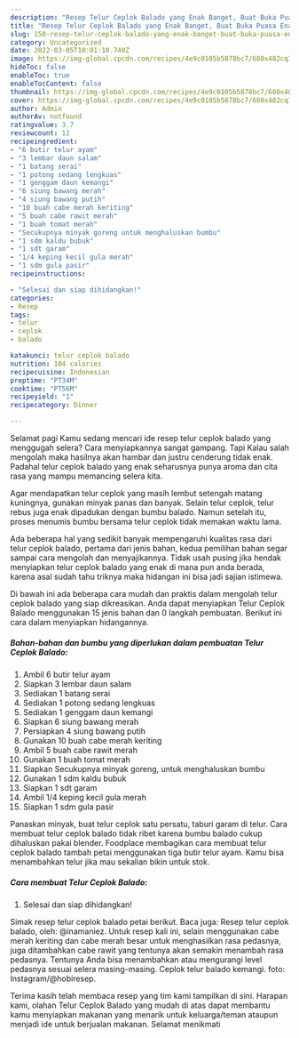 ```yaml
---
description: "Resep Telur Ceplok Balado yang Enak Banget, Buat Buka Puasa Enak"
title: "Resep Telur Ceplok Balado yang Enak Banget, Buat Buka Puasa Enak"
slug: 150-resep-telur-ceplok-balado-yang-enak-banget-buat-buka-puasa-enak
category: Uncategorized
date: 2022-03-05T10:01:10.740Z
image: https://img-global.cpcdn.com/recipes/4e9c0105b5878bc7/680x482cq70/telur-ceplok-balado-foto-resep-utama.jpg
hideToc: false
enableToc: true
enableTocContent: false
thumbnail: https://img-global.cpcdn.com/recipes/4e9c0105b5878bc7/680x482cq70/telur-ceplok-balado-foto-resep-utama.jpg
cover: https://img-global.cpcdn.com/recipes/4e9c0105b5878bc7/680x482cq70/telur-ceplok-balado-foto-resep-utama.jpg
author: Admin
authorAv: notfound
ratingvalue: 3.7
reviewcount: 12
recipeingredient:
- "6 butir telur ayam"
- "3 lembar daun salam"
- "1 batang serai"
- "1 potong sedang lengkuas"
- "1 genggam daun kemangi"
- "6 siung bawang merah"
- "4 siung bawang putih"
- "10 buah cabe merah keriting"
- "5 buah cabe rawit merah"
- "1 buah tomat merah"
- "Secukupnya minyak goreng untuk menghaluskan bumbu"
- "1 sdm kaldu bubuk"
- "1 sdt garam"
- "1/4 keping kecil gula merah"
- "1 sdm gula pasir"
recipeinstructions:

- "Selesai dan siap dihidangkan!"
categories:
- Resep
tags:
- telur
- ceplok
- balado

katakunci: telur ceplok balado 
nutrition: 104 calories
recipecuisine: Indonesian
preptime: "PT34M"
cooktime: "PT56M"
recipeyield: "1"
recipecategory: Dinner

---
```



Selamat pagi Kamu sedang mencari ide resep telur ceplok balado yang menggugah selera? Cara menyiapkannya sangat gampang. Tapi Kalau salah mengolah maka hasilnya akan hambar dan justru cenderung tidak enak. Padahal telur ceplok balado yang enak seharusnya punya aroma dan cita rasa yang mampu memancing selera kita.


Agar mendapatkan telur ceplok yang masih lembut setengah matang kuningnya, gunakan minyak panas dan banyak. Selain telur ceplok, telur rebus juga enak dipadukan dengan bumbu balado. Namun setelah itu, proses menumis bumbu bersama telur ceplok tidak memakan waktu lama.

Ada beberapa hal yang sedikit banyak mempengaruhi kualitas rasa dari telur ceplok balado, pertama dari jenis bahan, kedua pemilihan bahan segar sampai cara mengolah dan menyajikannya. Tidak usah pusing jika hendak menyiapkan telur ceplok balado yang enak di mana pun anda berada, karena asal sudah tahu triknya maka hidangan ini bisa jadi sajian istimewa.


Di bawah ini ada beberapa cara mudah dan praktis dalam mengolah telur ceplok balado yang siap dikreasikan. Anda dapat menyiapkan Telur Ceplok Balado menggunakan 15 jenis bahan dan 0 langkah pembuatan. Berikut ini cara dalam menyiapkan hidangannya.

<!--inarticleads1-->

##### Bahan-bahan dan bumbu yang diperlukan dalam pembuatan Telur Ceplok Balado:

1. Ambil 6 butir telur ayam
1. Siapkan 3 lembar daun salam
1. Sediakan 1 batang serai
1. Sediakan 1 potong sedang lengkuas
1. Sediakan 1 genggam daun kemangi
1. Siapkan 6 siung bawang merah
1. Persiapkan 4 siung bawang putih
1. Gunakan 10 buah cabe merah keriting
1. Ambil 5 buah cabe rawit merah
1. Gunakan 1 buah tomat merah
1. Siapkan Secukupnya minyak goreng, untuk menghaluskan bumbu
1. Gunakan 1 sdm kaldu bubuk
1. Siapkan 1 sdt garam
1. Ambil 1/4 keping kecil gula merah
1. Siapkan 1 sdm gula pasir


Panaskan minyak, buat telur ceplok satu persatu, taburi garam di telur. Cara membuat telur ceplok balado tidak ribet karena bumbu balado cukup dihaluskan pakai blender. Foodplace membagikan cara membuat telur ceplok balado tambah petai menggunakan tiga butir telur ayam. Kamu bisa menambahkan telur jika mau sekalian bikin untuk stok. 

<!--inarticleads2-->

##### Cara membuat Telur Ceplok Balado:


1. Selesai dan siap dihidangkan!

Simak resep telur ceplok balado petai berikut. Baca juga: Resep telur ceplok balado, oleh: @inamaniez. Untuk resep kali ini, selain menggunakan cabe merah keriting dan cabe merah besar untuk menghasilkan rasa pedasnya, juga ditambahkan cabe rawit yang tentunya akan semakin menambah rasa pedasnya. Tentunya Anda bisa menambahkan atau mengurangi level pedasnya sesuai selera masing-masing. Ceplok telur balado kemangi. foto: Instagram/@hobiresep. 

Terima kasih telah membaca resep yang tim kami tampilkan di sini. Harapan kami, olahan Telur Ceplok Balado yang mudah di atas dapat membantu kamu menyiapkan makanan yang menarik untuk keluarga/teman ataupun menjadi ide untuk berjualan makanan. Selamat menikmati
